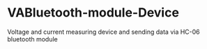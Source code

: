 # VABluetooth-module-Device
Voltage and current measuring device and sending data via HC-06 bluetooth module
